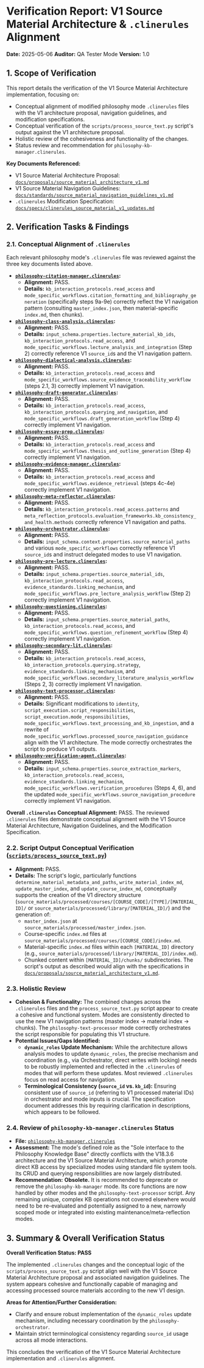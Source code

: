 # Verification Report: V1 Source Material Architecture & `.clinerules` Alignment

**Date:** 2025-05-06
**Auditor:** QA Tester Mode
**Version:** 1.0

## 1. Scope of Verification

This report details the verification of the V1 Source Material Architecture implementation, focusing on:
*   Conceptual alignment of modified philosophy mode `.clinerules` files with the V1 architecture proposal, navigation guidelines, and modification specifications.
*   Conceptual verification of the `scripts/process_source_text.py` script's output against the V1 architecture proposal.
*   Holistic review of the cohesiveness and functionality of the changes.
*   Status review and recommendation for `philosophy-kb-manager.clinerules`.

**Key Documents Referenced:**
*   V1 Source Material Architecture Proposal: [`docs/proposals/source_material_architecture_v1.md`](docs/proposals/source_material_architecture_v1.md:1)
*   V1 Source Material Navigation Guidelines: [`docs/standards/source_material_navigation_guidelines_v1.md`](docs/standards/source_material_navigation_guidelines_v1.md:1)
*   `.clinerules` Modification Specification: [`docs/specs/clinerules_source_material_v1_updates.md`](docs/specs/clinerules_source_material_v1_updates.md:1)

## 2. Verification Tasks & Findings

### 2.1. Conceptual Alignment of `.clinerules`

Each relevant philosophy mode's `.clinerules` file was reviewed against the three key documents listed above.

*   **[`philosophy-citation-manager.clinerules`](.roo/rules-philosophy-citation-manager/philosophy-citation-manager.clinerules:1):**
    *   **Alignment:** PASS.
    *   **Details:** `kb_interaction_protocols.read_access` and `mode_specific_workflows.citation_formatting_and_bibliography_generation` (specifically steps 9a-9e) correctly reflect the V1 navigation pattern (consulting `master_index.json`, then material-specific `index.md`, then chunks).
*   **[`philosophy-class-analysis.clinerules`](.roo/rules-philosophy-class-analysis/philosophy-class-analysis.clinerules:1):**
    *   **Alignment:** PASS.
    *   **Details:** `input_schema.properties.lecture_material_kb_ids`, `kb_interaction_protocols.read_access`, and `mode_specific_workflows.lecture_analysis_and_integration` (Step 2) correctly reference V1 `source_id`s and the V1 navigation pattern.
*   **[`philosophy-dialectical-analysis.clinerules`](.roo/rules-philosophy-dialectical-analysis/philosophy-dialectical-analysis.clinerules:1):**
    *   **Alignment:** PASS.
    *   **Details:** `kb_interaction_protocols.read_access` and `mode_specific_workflows.source_evidence_traceability_workflow` (steps 2.1, 3) correctly implement V1 navigation.
*   **[`philosophy-draft-generator.clinerules`](.roo/rules-philosophy-draft-generator/philosophy-draft-generator.clinerules:1):**
    *   **Alignment:** PASS.
    *   **Details:** `kb_interaction_protocols.read_access`, `kb_interaction_protocols.querying_and_navigation`, and `mode_specific_workflows.draft_generation_workflow` (Step 4) correctly implement V1 navigation.
*   **[`philosophy-essay-prep.clinerules`](.roo/rules-philosophy-essay-prep/philosophy-essay-prep.clinerules:1):**
    *   **Alignment:** PASS.
    *   **Details:** `kb_interaction_protocols.read_access` and `mode_specific_workflows.thesis_and_outline_generation` (Step 4) correctly implement V1 navigation.
*   **[`philosophy-evidence-manager.clinerules`](.roo/rules-philosophy-evidence-manager/philosophy-evidence-manager.clinerules:1):**
    *   **Alignment:** PASS.
    *   **Details:** `kb_interaction_protocols.read_access` and `mode_specific_workflows.evidence_retrieval` (steps 4c-4e) correctly implement V1 navigation.
*   **[`philosophy-meta-reflector.clinerules`](.roo/rules-philosophy-meta-reflector/philosophy-meta-reflector.clinerules:1):**
    *   **Alignment:** PASS.
    *   **Details:** `kb_interaction_protocols.read_access.patterns` and `meta_reflection_protocols.evaluation_frameworks.kb_consistency_and_health.methods` correctly reference V1 navigation and paths.
*   **[`philosophy-orchestrator.clinerules`](.roo/rules-philosophy-orchestrator/philosophy-orchestrator.clinerules:1):**
    *   **Alignment:** PASS.
    *   **Details:** `input_schema.context.properties.source_material_paths` and various `mode_specific_workflows` correctly reference V1 `source_id`s and instruct delegated modes to use V1 navigation.
*   **[`philosophy-pre-lecture.clinerules`](.roo/rules-philosophy-pre-lecture/philosophy-pre-lecture.clinerules:1):**
    *   **Alignment:** PASS.
    *   **Details:** `input_schema.properties.source_material_ids`, `kb_interaction_protocols.read_access`, `evidence_standards.linking_mechanism`, and `mode_specific_workflows.pre_lecture_analysis_workflow` (Step 2) correctly implement V1 navigation.
*   **[`philosophy-questioning.clinerules`](.roo/rules-philosophy-questioning/philosophy-questioning.clinerules:1):**
    *   **Alignment:** PASS.
    *   **Details:** `input_schema.properties.source_material_paths`, `kb_interaction_protocols.read_access`, and `mode_specific_workflows.question_refinement_workflow` (Step 4) correctly implement V1 navigation.
*   **[`philosophy-secondary-lit.clinerules`](.roo/rules-philosophy-secondary-lit/philosophy-secondary-lit.clinerules:1):**
    *   **Alignment:** PASS.
    *   **Details:** `kb_interaction_protocols.read_access`, `kb_interaction_protocols.querying.strategy`, `evidence_standards.linking_mechanism`, and `mode_specific_workflows.secondary_literature_analysis_workflow` (Steps 2, 3) correctly implement V1 navigation.
*   **[`philosophy-text-processor.clinerules`](.roo/rules-philosophy-text-processor/philosophy-text-processor.clinerules:1):**
    *   **Alignment:** PASS.
    *   **Details:** Significant modifications to `identity`, `script_execution.script_responsibilities`, `script_execution.mode_responsibilities`, `mode_specific_workflows.text_processing_and_kb_ingestion`, and a rewrite of `mode_specific_workflows.processed_source_navigation_guidance` align with the V1 architecture. The mode correctly orchestrates the script to produce V1 outputs.
*   **[`philosophy-verification-agent.clinerules`](.roo/rules-philosophy-verification-agent/philosophy-verification-agent.clinerules:1):**
    *   **Alignment:** PASS.
    *   **Details:** `input_schema.properties.source_extraction_markers`, `kb_interaction_protocols.read_access`, `evidence_standards.linking_mechanism`, `mode_specific_workflows.verification_procedures` (Steps 4, 6), and the updated `mode_specific_workflows.source_navigation_procedure` correctly implement V1 navigation.

**Overall `.clinerules` Conceptual Alignment:** PASS. The reviewed `.clinerules` files demonstrate conceptual alignment with the V1 Source Material Architecture, Navigation Guidelines, and the Modification Specification.

### 2.2. Script Output Conceptual Verification ([`scripts/process_source_text.py`](scripts/process_source_text.py:1))

*   **Alignment:** PASS.
*   **Details:** The script's logic, particularly functions `determine_material_metadata_and_paths`, `write_material_index_md`, `update_master_index`, and `update_course_index_md`, conceptually supports the creation of the V1 directory structure (`source_materials/processed/courses/[COURSE_CODE]/[TYPE]/[MATERIAL_ID]/` or `source_materials/processed/library/[MATERIAL_ID]/`) and the generation of:
    *   `master_index.json` at `source_materials/processed/master_index.json`.
    *   Course-specific `index.md` files at `source_materials/processed/courses/[COURSE_CODE]/index.md`.
    *   Material-specific `index.md` files within each `[MATERIAL_ID]` directory (e.g., `source_materials/processed/library/[MATERIAL_ID]/index.md`).
    *   Chunked content within `[MATERIAL_ID]/chunks/` subdirectories.
    The script's output as described would align with the specifications in [`docs/proposals/source_material_architecture_v1.md`](docs/proposals/source_material_architecture_v1.md:1).

### 2.3. Holistic Review

*   **Cohesion & Functionality:** The combined changes across the `.clinerules` files and the `process_source_text.py` script appear to create a cohesive and functional system. Modes are consistently directed to use the new V1 navigation patterns (master index -> material index -> chunks). The `philosophy-text-processor` mode correctly orchestrates the script responsible for populating this V1 structure.
*   **Potential Issues/Gaps Identified:**
    *   **`dynamic_roles` Update Mechanism:** While the architecture allows analysis modes to update `dynamic_roles`, the precise mechanism and coordination (e.g., via Orchestrator, direct writes with locking) needs to be robustly implemented and reflected in the `.clinerules` of modes that will perform these updates. Most reviewed `.clinerules` focus on read access for navigation.
    *   **Terminological Consistency (`source_id` vs. `kb_id`):** Ensuring consistent use of `source_id` (referring to V1 processed material IDs) in orchestrator and mode inputs is crucial. The specification document addresses this by requiring clarification in descriptions, which appears to be followed.

### 2.4. Review of `philosophy-kb-manager.clinerules` Status

*   **File:** [`philosophy-kb-manager.clinerules`](.roo/rules-philosophy-kb-manager/philosophy-kb-manager.clinerules:1)
*   **Assessment:** The mode's defined role as the "Sole interface to the Philosophy Knowledge Base" directly conflicts with the V18.3.6 architecture and the V1 Source Material Architecture, which promote direct KB access by specialized modes using standard file system tools. Its CRUD and querying responsibilities are now largely distributed.
*   **Recommendation:** **Obsolete.** It is recommended to deprecate or remove the `philosophy-kb-manager` mode. Its core functions are now handled by other modes and the `philosophy-text-processor` script. Any remaining unique, complex KB operations not covered elsewhere would need to be re-evaluated and potentially assigned to a new, narrowly scoped mode or integrated into existing maintenance/meta-reflection modes.

## 3. Summary & Overall Verification Status

**Overall Verification Status: PASS**

The implemented `.clinerules` changes and the conceptual logic of the `scripts/process_source_text.py` script align well with the V1 Source Material Architecture proposal and associated navigation guidelines. The system appears cohesive and functionally capable of managing and accessing processed source materials according to the new V1 design.

**Areas for Attention/Further Consideration:**
*   Clarify and ensure robust implementation of the `dynamic_roles` update mechanism, including necessary coordination by the `philosophy-orchestrator`.
*   Maintain strict terminological consistency regarding `source_id` usage across all mode interactions.

This concludes the verification of the V1 Source Material Architecture implementation and `.clinerules` alignment.